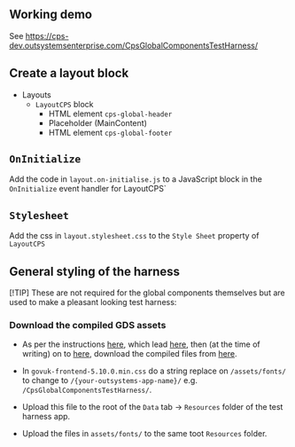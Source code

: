 ## Working demo

See https://cps-dev.outsystemsenterprise.com/CpsGlobalComponentsTestHarness/

## Create a layout block

- Layouts
  - `LayoutCPS` block
    - HTML element `cps-global-header`
    - Placeholder (MainContent)
    - HTML element `cps-global-footer`

## `OnInitialize`

Add the code in `layout.on-initialise.js` to a JavaScript block in the `OnInitialize` event handler for LayoutCPS`

## `Stylesheet`

Add the css in `layout.stylesheet.css` to the `Style Sheet` property of `LayoutCPS`

## General styling of the harness

[!TIP]
These are not required for the global components themselves but are used to make a pleasant looking test harness:

### Download the compiled GDS assets

- As per the instructions [here](https://frontend.design-system.service.gov.uk/), which lead [here](https://frontend.design-system.service.gov.uk/install-using-precompiled-files/), then (at the time of writing) on to [here](https://github.com/alphagov/govuk-frontend/releases/tag/v5.10.0), download the compiled files from [here](https://github.com/alphagov/govuk-frontend/releases/download/v5.10.0/release-v5.10.0.zip).

- In `govuk-frontend-5.10.0.min.css` do a string replace on `/assets/fonts/` to change to `/{your-outsystems-app-name}/` e.g. `/CpsGlobalComponentsTestHarness/`.

- Upload this file to the root of the `Data` tab -> `Resources` folder of the test harness app.

- Upload the files in `assets/fonts/` to the same toot `Resources` folder.
